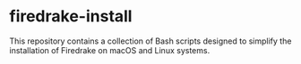 # firedrake-install
This repository contains a collection of Bash scripts designed to simplify the installation of Firedrake on macOS and Linux systems.
